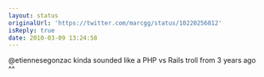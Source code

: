 ```yaml
---
layout: status
originalUrl: 'https://twitter.com/marcgg/status/10220256812'
isReply: true
date: 2010-03-09 13:24:58
---
```


@etiennesegonzac kinda sounded like a PHP vs Rails troll from 3 years ago ^^
